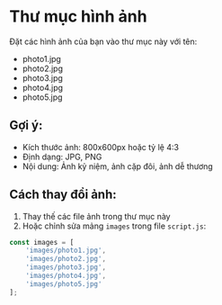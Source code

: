 # Thư mục hình ảnh

Đặt các hình ảnh của bạn vào thư mục này với tên:
- photo1.jpg
- photo2.jpg  
- photo3.jpg
- photo4.jpg
- photo5.jpg

## Gợi ý:
- Kích thước ảnh: 800x600px hoặc tỷ lệ 4:3
- Định dạng: JPG, PNG
- Nội dung: Ảnh kỷ niệm, ảnh cặp đôi, ảnh dễ thương

## Cách thay đổi ảnh:
1. Thay thế các file ảnh trong thư mục này
2. Hoặc chỉnh sửa mảng `images` trong file `script.js`:

```javascript
const images = [
    'images/photo1.jpg',
    'images/photo2.jpg', 
    'images/photo3.jpg',
    'images/photo4.jpg',
    'images/photo5.jpg'
];
```
